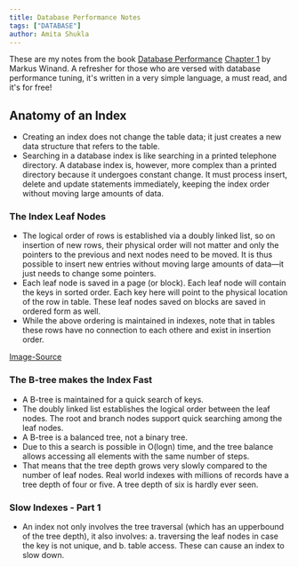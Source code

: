```yaml
---
title: Database Performance Notes
tags: ["DATABASE"]
author: Amita Shukla
---
```

These are my notes from the book [Database Performance](https://use-the-index-luke.com/sql/table-of-contents) [Chapter 1](https://use-the-index-luke.com/sql/anatomy) by Markus Winand. A refresher for those who are versed with database performance tuning, it's written in a very simple language, a must read, and it's for free!

## Anatomy of an Index
- Creating an index does not change the table data; it just creates a new data structure that refers to the table.
- Searching in a database index is like searching in a printed telephone directory. A database index is, however, more complex than a printed directory because it undergoes constant change. It must process insert, delete and update statements immediately, keeping the index order without moving large amounts of data.

### The Index Leaf Nodes
- The logical order of rows is established via a doubly linked list, so on insertion of new rows, their physical order will not matter and only the pointers to the previous and next nodes need to be moved. It is thus possible to insert new entries without moving large amounts of data—it just needs to change some pointers.
- Each leaf node is saved in a page (or block). Each leaf node will contain the keys in sorted order. Each key here will point to the physical location of the row in table. These leaf nodes saved on blocks are saved in ordered form as well.
- While the above ordering is maintained in indexes, note that in tables these rows have no connection to each othere and exist in insertion order.

<re-img src="b-tree.png"></re-img>
[Image-Source](https://blog.yugabyte.com/a-busy-developers-guide-to-database-storage-engines-the-basics/)

### The B-tree makes the Index Fast
- A B-tree is maintained for a quick search of keys.
- The doubly linked list establishes the logical order between the leaf nodes. The root and branch nodes support quick searching among the leaf nodes.
- A B-tree is a balanced tree, not a binary tree.
- Due to this a search is possible in O(logn) time, and the tree balance allows accessing all elements with the same number of steps.
- That means that the tree depth grows very slowly compared to the number of leaf nodes. Real world indexes with millions of records have a tree depth of four or five. A tree depth of six is hardly ever seen.

### Slow Indexes - Part 1
- An index not only involves the tree traversal (which has an upperbound of the tree depth), it also involves:
    a. traversing the leaf nodes in case the key is not unique, and
    b. table access.
These can cause an index to slow down.